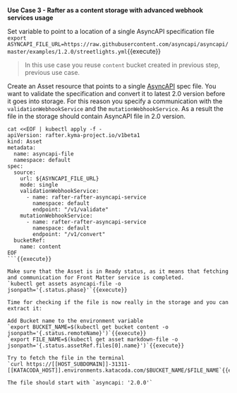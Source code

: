 **Use Case 3 - Rafter as a content storage with advanced webhook services usage**

Set variable to point to a location of a single AsyncAPI specification file
`export ASYNCAPI_FILE_URL=https://raw.githubusercontent.com/asyncapi/asyncapi/master/examples/1.2.0/streetlights.yml`{{execute}}

>In this use case you reuse `content` bucket created in previous step, previous use case.

Create an Asset resource that points to a single [AsyncAPI](https://asyncapi.org/) spec file. You want to validate the specification and convert it to latest 2.0 version before it goes into storage. For this reason you specify a communication with the `validationWebhookService` and the `mutationWebhookService`. As a result the file in the storage should contain AsyncAPI file in 2.0 version.
```
cat <<EOF | kubectl apply -f -
apiVersion: rafter.kyma-project.io/v1beta1
kind: Asset
metadata:
  name: asyncapi-file
  namespace: default
spec:
  source:
    url: ${ASYNCAPI_FILE_URL}
    mode: single
    validationWebhookService:
      - name: rafter-rafter-asyncapi-service
        namespace: default
        endpoint: "/v1/validate"
    mutationWebhookService:
      - name: rafter-rafter-asyncapi-service
        namespace: default
        endpoint: "/v1/convert"
  bucketRef:
    name: content
EOF
```{{execute}}

Make sure that the Asset is in Ready status, as it means that fetching and communication for Front Matter service is completed.
`kubectl get assets asyncapi-file -o jsonpath='{.status.phase}'`{{execute}}

Time for checking if the file is now really in the storage and you can extract it:

Add Bucket name to the environment variable
`export BUCKET_NAME=$(kubectl get bucket content -o jsonpath='{.status.remoteName}')`{{execute}}
`export FILE_NAME=$(kubectl get asset markdown-file -o jsonpath='{.status.assetRef.files[0].name}')`{{execute}}

Try to fetch the file in the terminal
`curl https://[[HOST_SUBDOMAIN]]-31311-[[KATACODA_HOST]].environments.katacoda.com/$BUCKET_NAME/$FILE_NAME`{{execute}}

The file should start with `asyncapi: '2.0.0'`